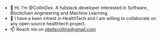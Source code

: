 - 👋 Hi, I’m @CollinDex. A fullstack developer interested in Software, Blockchain engineering and Machine Learning.
- 💞️ I have a keen intrest in HealthTech and I am willing to collaborate on any open source healthtech project.
- 📫 Reach me on obetscollins@gmail.com

<!---
CollinDex/CollinDex is a ✨ special ✨ repository because its `README.md` (this file) appears on your GitHub profile.
You can click the Preview link to take a look at your changes.
--->
